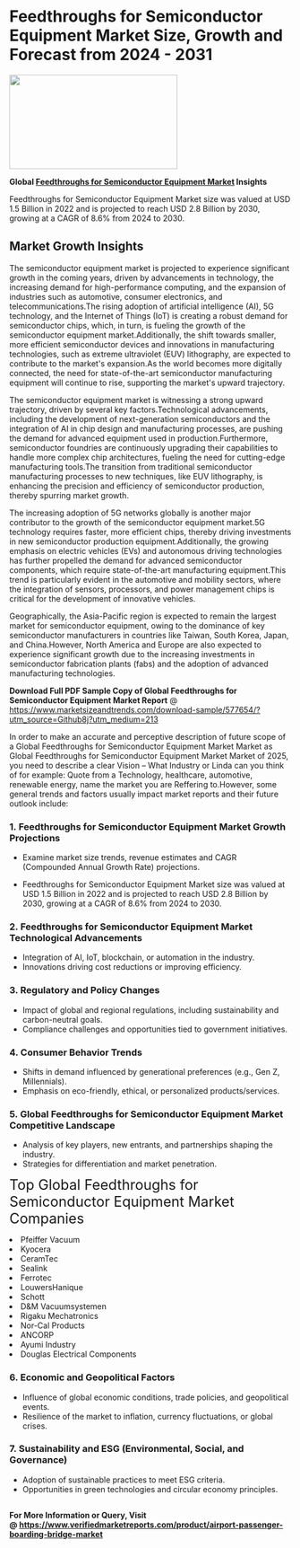<H1>Feedthroughs for Semiconductor Equipment Market Size, Growth and Forecast from 2024 - 2031</H1><img class="aligncenter size-medium wp-image-584254" src="https://thirdeyenews.in/wp-content/uploads/2024/09/Global-Market-Research-300x168.jpeg" alt="" width="300" height="168" /><p><strong>Global&nbsp;<a href="https://www.marketsizeandtrends.com/download-sample/577654/?utm_source=Github8j?utm_medium=213">Feedthroughs for Semiconductor Equipment Market</a> Insights</strong></p><p>Feedthroughs for Semiconductor Equipment Market size was valued at USD 1.5 Billion in 2022 and is projected to reach USD 2.8 Billion by 2030, growing at a CAGR of 8.6% from 2024 to 2030.</p><p><h2>Market Growth Insights</h2> <p>The semiconductor equipment market is projected to experience significant growth in the coming years, driven by advancements in technology, the increasing demand for high-performance computing, and the expansion of industries such as automotive, consumer electronics, and telecommunications.The rising adoption of artificial intelligence (AI), 5G technology, and the Internet of Things (IoT) is creating a robust demand for semiconductor chips, which, in turn, is fueling the growth of the semiconductor equipment market.Additionally, the shift towards smaller, more efficient semiconductor devices and innovations in manufacturing technologies, such as extreme ultraviolet (EUV) lithography, are expected to contribute to the market's expansion.As the world becomes more digitally connected, the need for state-of-the-art semiconductor manufacturing equipment will continue to rise, supporting the market's upward trajectory.</p> <p>The semiconductor equipment market is witnessing a strong upward trajectory, driven by several key factors.Technological advancements, including the development of next-generation semiconductors and the integration of AI in chip design and manufacturing processes, are pushing the demand for advanced equipment used in production.Furthermore, semiconductor foundries are continuously upgrading their capabilities to handle more complex chip architectures, fueling the need for cutting-edge manufacturing tools.The transition from traditional semiconductor manufacturing processes to new techniques, like EUV lithography, is enhancing the precision and efficiency of semiconductor production, thereby spurring market growth.</p> <p>The increasing adoption of 5G networks globally is another major contributor to the growth of the semiconductor equipment market.5G technology requires faster, more efficient chips, thereby driving investments in new semiconductor production equipment.Additionally, the growing emphasis on electric vehicles (EVs) and autonomous driving technologies has further propelled the demand for advanced semiconductor components, which require state-of-the-art manufacturing equipment.This trend is particularly evident in the automotive and mobility sectors, where the integration of sensors, processors, and power management chips is critical for the development of innovative vehicles.</p> <p>Geographically, the Asia-Pacific region is expected to remain the largest market for semiconductor equipment, owing to the dominance of key semiconductor manufacturers in countries like Taiwan, South Korea, Japan, and China.However, North America and Europe are also expected to experience significant growth due to the increasing investments in semiconductor fabrication plants (fabs) and the adoption of advanced manufacturing technologies.</p> <p><span class=""><strong>Download Full PDF Sample Copy of Global Feedthroughs for Semiconductor Equipment Market Report</strong> @ <a href="https://www.marketsizeandtrends.com/download-sample/577654/?utm_source=Github8j?utm_medium=213" target="_blank">https://www.marketsizeandtrends.com/download-sample/577654/?utm_source=Github8j?utm_medium=213</a></span></p><p>In order to make an accurate and perceptive description of future scope of a Global&nbsp;Feedthroughs for Semiconductor Equipment Market Market as Global&nbsp;Feedthroughs for Semiconductor Equipment Market Market of 2025, you need to describe a clear Vision &ndash; What Industry or Linda can you think of for example: Quote from a Technology, healthcare, automotive, renewable energy, name the market you are Reffering to.However, some general trends and factors usually impact market reports and their future outlook include:</p><h3>1.&nbsp;<strong>Feedthroughs for Semiconductor Equipment Market Growth Projections</strong></h3><ul><li>Examine market size trends, revenue estimates and CAGR (Compounded Annual Growth Rate) projections.</li><li><p>Feedthroughs for Semiconductor Equipment Market size was valued at USD 1.5 Billion in 2022 and is projected to reach USD 2.8 Billion by 2030, growing at a CAGR of 8.6% from 2024 to 2030.</p></li></ul><h3>2.&nbsp;<strong>Feedthroughs for Semiconductor Equipment Market Technological Advancements</strong></h3><ul><li>Integration of AI, IoT, blockchain, or automation in the industry.</li><li>Innovations driving cost reductions or improving efficiency.</li></ul><h3>3.&nbsp;<strong>Regulatory and Policy Changes</strong></h3><ul><li>Impact of global and regional regulations, including sustainability and carbon-neutral goals.</li><li>Compliance challenges and opportunities tied to government initiatives.</li></ul><h3>4.&nbsp;<strong>Consumer Behavior Trends</strong></h3><ul><li>Shifts in demand influenced by generational preferences (e.g., Gen Z, Millennials).</li><li>Emphasis on eco-friendly, ethical, or personalized products/services.</li></ul><h3>5.&nbsp;<strong>Global Feedthroughs for Semiconductor Equipment Market Competitive Landscape</strong></h3><ul><li>Analysis of key players, new entrants, and partnerships shaping the industry.</li><li>Strategies for differentiation and market penetration.</li></ul><p data-pm-slice="1 1 []"><span style="color: inherit; font-family: inherit; font-size: 25px;">Top Global Feedthroughs for Semiconductor Equipment Market Companies</span></p><div class="" data-test-id=""><p><li>Pfeiffer Vacuum</li><li> Kyocera</li><li> CeramTec</li><li> Sealink</li><li> Ferrotec</li><li> LouwersHanique</li><li> Schott</li><li> D&M Vacuumsystemen</li><li> Rigaku Mechatronics</li><li> Nor-Cal Products</li><li> ANCORP</li><li> Ayumi Industry</li><li> Douglas Electrical Components</li></p></div><h3>6.&nbsp;<strong>Economic and Geopolitical Factors</strong></h3><ul><li>Influence of global economic conditions, trade policies, and geopolitical events.</li><li>Resilience of the market to inflation, currency fluctuations, or global crises.</li></ul><h3>7.&nbsp;<strong>Sustainability and ESG (Environmental, Social, and Governance)</strong></h3><ul><li>Adoption of sustainable practices to meet ESG criteria.</li><li>Opportunities in green technologies and circular economy principles.</li></ul><h2><strong style="font-size: 14px;">For More Information or Query, Visit @&nbsp;</strong><a style="background-color: #ffffff; font-size: 14px;" href="https://www.marketsizeandtrends.com/report/feedthroughs-for-semiconductor-equipment-market/" target="_blank">https://www.verifiedmarketreports.com/product/airport-passenger-boarding-bridge-market</a></h2>